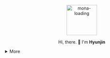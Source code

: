 <div align="center">

  <img alt="mona-loading" src="https://github.githubassets.com/images/mona-loading-dark.gif" width="100" />

  Hi, there. 👾 I'm **Hyunjin**
  
</div>

<details>
  <summary>More</summary>

  ```ts
  import { Profile } from '@hyunjin/profile';

  new Profile()
    .printFullName() // Hyunjin Choi
    .printSkills() 
    .printLocation() // Gwangmyeong, Korea
    .printContact(); // chju0113@naver.com
  ```

</details>
